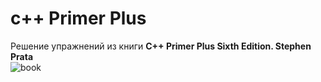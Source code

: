 # c++ Primer Plus
Решение упражнений из книги **C++ Primer Plus Sixth Edition. Stephen Prata**
<br>
![book](https://user-images.githubusercontent.com/71316369/174127828-e88e8d74-0e38-4483-bfff-3fd687fa760b.png)
